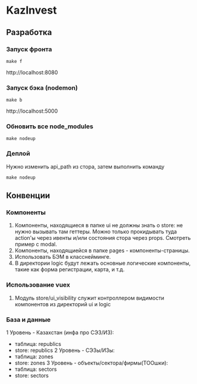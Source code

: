 # KazInvest

## Разработка

### Запуск фронта

```
make f
```
http://localhost:8080


### Запуск бэка (nodemon)
```
make b
```
http://localhost:5000


### Обновить все node_modules
```
make nodeup
```

### Деплой
Нужно изменить api_path из стора, затем выполнить команду
```
make nodeup
```

## Конвенции

### Компоненты
1. Компоненты, находящиеся в папке ui не должны знать о store: не нужно вызывать там геттеры. Можно только прокидывать туда action'ы через ивенты и/или состояния стора через props. Смотреть пример с modal.
2. Компоненты, находящиейся в папке pages - компоненты-страницы.
3. Использовать БЭМ в класснейминге.
4. В директории logiс будут лежать основные логические компоненты, такие как форма регистрации, карта, и т.д.

### Использование vuex
1. Модуль store/ui_visibility служит контроллером видимости компонентов из директорий ui и logic


### База и данные
1 Уровень - Казахстан (инфа про СЭЗ/ИЗ):
  - таблица: republics
  - store: republics
2 Уровень - СЭЗы/ИЗы:
  - таблица: zones
  - store: zones
3 Уровень - объекты/сектора/фирмы(ТООшки):
  - таблица: sectors
  - store: sectors
